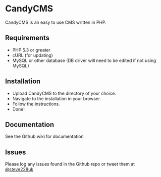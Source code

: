 # CandyCMS
CandyCMS is an easy to use CMS written in PHP.

## Requirements
* PHP 5.3 or greater
* cURL (for updating)
* MySQL or other database (DB driver will need to be edited if not using MySQL)

## Installation

* Upload CandyCMS to the directory of your choice.
* Navigate to the installation in your browser. 
* Follow the instructions.
* Done!

## Documentation
See the Github wiki for documentation

## Issues
Please log any issues found in the Github repo or tweet them at [@steve228uk](http://www.twitter.com/steve228uk)